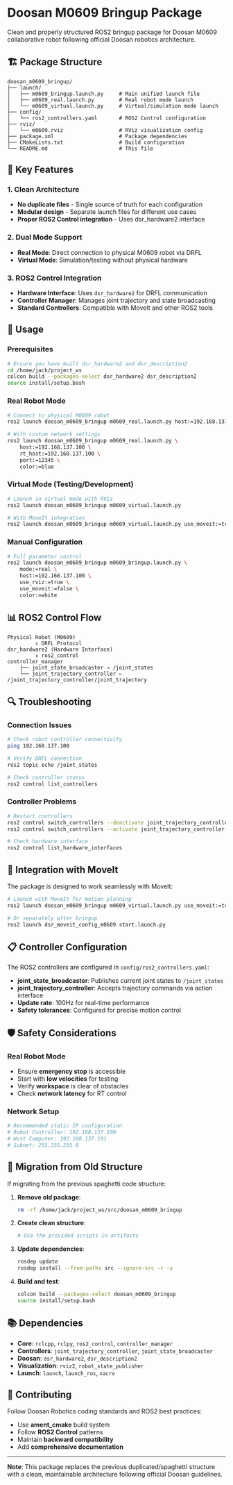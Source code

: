 # Doosan M0609 Bringup Package

Clean and properly structured ROS2 bringup package for Doosan M0609 collaborative robot following official Doosan robotics architecture.

## 🏗️ Package Structure

```
doosan_m0609_bringup/
├── launch/
│   ├── m0609_bringup.launch.py     # Main unified launch file
│   ├── m0609_real.launch.py        # Real robot mode launch
│   └── m0609_virtual.launch.py     # Virtual/simulation mode launch
├── config/
│   └── ros2_controllers.yaml       # ROS2 Control configuration
├── rviz/
│   └── m0609.rviz                  # RViz visualization config
├── package.xml                     # Package dependencies
├── CMakeLists.txt                  # Build configuration
└── README.md                       # This file
```

## 🔧 Key Features

### 1. **Clean Architecture**
- **No duplicate files** - Single source of truth for each configuration
- **Modular design** - Separate launch files for different use cases
- **Proper ROS2 Control integration** - Uses dsr_hardware2 interface

### 2. **Dual Mode Support**
- **Real Mode**: Direct connection to physical M0609 robot via DRFL
- **Virtual Mode**: Simulation/testing without physical hardware

### 3. **ROS2 Control Integration**
- **Hardware Interface**: Uses `dsr_hardware2` for DRFL communication
- **Controller Manager**: Manages joint trajectory and state broadcasting
- **Standard Controllers**: Compatible with MoveIt and other ROS2 tools

## 🚀 Usage

### Prerequisites
```bash
# Ensure you have built dsr_hardware2 and dsr_description2
cd /home/jack/project_ws
colcon build --packages-select dsr_hardware2 dsr_description2
source install/setup.bash
```

### Real Robot Mode
```bash
# Connect to physical M0609 robot
ros2 launch doosan_m0609_bringup m0609_real.launch.py host:=192.168.137.100

# With custom network settings
ros2 launch doosan_m0609_bringup m0609_real.launch.py \
    host:=192.168.137.100 \
    rt_host:=192.168.137.100 \
    port:=12345 \
    color:=blue
```

### Virtual Mode (Testing/Development)
```bash
# Launch in virtual mode with RViz
ros2 launch doosan_m0609_bringup m0609_virtual.launch.py

# With MoveIt integration
ros2 launch doosan_m0609_bringup m0609_virtual.launch.py use_moveit:=true
```

### Manual Configuration
```bash
# Full parameter control
ros2 launch doosan_m0609_bringup m0609_bringup.launch.py \
    mode:=real \
    host:=192.168.137.100 \
    use_rviz:=true \
    use_moveit:=false \
    color:=white
```

## 📊 ROS2 Control Flow

```
Physical Robot (M0609)
         ↕ DRFL Protocol
dsr_hardware2 (Hardware Interface)
         ↕ ros2_control
controller_manager
    ├── joint_state_broadcaster → /joint_states
    └── joint_trajectory_controller ← /joint_trajectory_controller/joint_trajectory
```

## 🔍 Troubleshooting

### Connection Issues
```bash
# Check robot controller connectivity
ping 192.168.137.100

# Verify DRFL connection
ros2 topic echo /joint_states

# Check controller status
ros2 control list_controllers
```

### Controller Problems
```bash
# Restart controllers
ros2 control switch_controllers --deactivate joint_trajectory_controller
ros2 control switch_controllers --activate joint_trajectory_controller

# Check hardware interface
ros2 control list_hardware_interfaces
```

## 🔗 Integration with MoveIt

The package is designed to work seamlessly with MoveIt:

```bash
# Launch with MoveIt for motion planning
ros2 launch doosan_m0609_bringup m0609_virtual.launch.py use_moveit:=true

# Or separately after bringup
ros2 launch dsr_moveit_config_m0609 start.launch.py
```

## 📋 Controller Configuration

The ROS2 controllers are configured in `config/ros2_controllers.yaml`:

- **joint_state_broadcaster**: Publishes current joint states to `/joint_states`
- **joint_trajectory_controller**: Accepts trajectory commands via action interface
- **Update rate**: 100Hz for real-time performance
- **Safety tolerances**: Configured for precise motion control

## 🛡️ Safety Considerations

### Real Robot Mode
- Ensure **emergency stop** is accessible
- Start with **low velocities** for testing
- Verify **workspace** is clear of obstacles
- Check **network latency** for RT control

### Network Setup
```bash
# Recommended static IP configuration
# Robot Controller: 192.168.137.100
# Host Computer: 192.168.137.101
# Subnet: 255.255.255.0
```

## 🔄 Migration from Old Structure

If migrating from the previous spaghetti code structure:

1. **Remove old package**:
   ```bash
   rm -rf /home/jack/project_ws/src/doosan_m0609_bringup
   ```

2. **Create clean structure**:
   ```bash
   # Use the provided scripts in artifacts
   ```

3. **Update dependencies**:
   ```bash
   rosdep update
   rosdep install --from-paths src --ignore-src -r -y
   ```

4. **Build and test**:
   ```bash
   colcon build --packages-select doosan_m0609_bringup
   source install/setup.bash
   ```

## 📚 Dependencies

- **Core**: `rclcpp`, `rclpy`, `ros2_control`, `controller_manager`
- **Controllers**: `joint_trajectory_controller`, `joint_state_broadcaster`
- **Doosan**: `dsr_hardware2`, `dsr_description2`
- **Visualization**: `rviz2`, `robot_state_publisher`
- **Launch**: `launch`, `launch_ros`, `xacro`

## 🤝 Contributing

Follow Doosan Robotics coding standards and ROS2 best practices:

- Use **ament_cmake** build system
- Follow **ROS2 Control** patterns  
- Maintain **backward compatibility**
- Add **comprehensive documentation**

---

**Note**: This package replaces the previous duplicated/spaghetti structure with a clean, maintainable architecture following official Doosan guidelines.